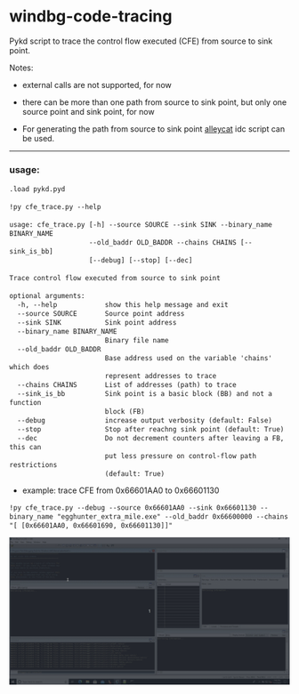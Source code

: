 # windbg-code-tracing


Pykd script to trace the control flow executed (CFE) from source to sink point.

Notes:

 - external calls are not supported, for now

 - there can be more than one path from source to sink point, but only one source point and sink point, for now

 - For generating the path from source to sink point [alleycat](https://github.com/tin-z/IDC_OSED_scripts/tree/main/plugins/alleycat) idc script can be used.


----

### usage:

```windbg
.load pykd.pyd

!py cfe_trace.py --help

usage: cfe_trace.py [-h] --source SOURCE --sink SINK --binary_name BINARY_NAME
                    --old_baddr OLD_BADDR --chains CHAINS [--sink_is_bb]
                    [--debug] [--stop] [--dec]

Trace control flow executed from source to sink point

optional arguments:
  -h, --help            show this help message and exit
  --source SOURCE       Source point address
  --sink SINK           Sink point address
  --binary_name BINARY_NAME
                        Binary file name
  --old_baddr OLD_BADDR
                        Base address used on the variable 'chains' which does
                        represent addresses to trace
  --chains CHAINS       List of addresses (path) to trace
  --sink_is_bb          Sink point is a basic block (BB) and not a function
                        block (FB)
  --debug               increase output verbosity (default: False)
  --stop                Stop after reachng sink point (default: True)
  --dec                 Do not decrement counters after leaving a FB, this can
                        put less pressure on control-flow path restrictions
                        (default: True)
```


 - example: trace CFE from 0x66601AA0 to 0x66601130

```windbg
!py cfe_trace.py --debug --source 0x66601AA0 --sink 0x66601130 --binary_name "egghunter_extra_mile.exe" --old_baddr 0x66600000 --chains "[ [0x66601AA0, 0x66601690, 0x66601130]]"

```

![wdbg.gif](./gifs/wdbg.gif)


